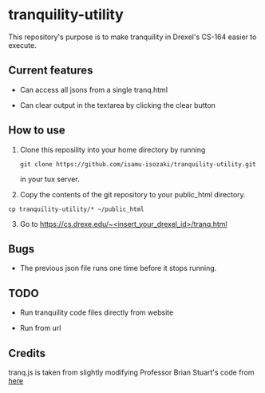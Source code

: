 # tranquility-utility

This repository's purpose is to make tranquility in Drexel's CS-164 easier to execute.

## Current features

- Can access all jsons from a single tranq.html

- Can clear output in the textarea by clicking the clear button

## How to use

1. Clone this reposility into your home directory by running
   
   ```
   git clone https://github.com/isamu-isozaki/tranquility-utility.git
   ```
   
   in your tux server.

2.  Copy the contents of the git repository to your public_html directory.

   
   ```
   cp tranquility-utility/* ~/public_html
   ```

3. Go to https://cs.drexe.edu/~<insert_your_drexel_id>/tranq.html

## Bugs

- The previous json file runs one time before it stops running.

## TODO

- Run tranquility code files directly from website

- Run from url

## Credits

tranq.js is taken from slightly modifying Professor Brian Stuart's code from [here](https://www.cs.drexel.edu/~bls96/tvm.js)

